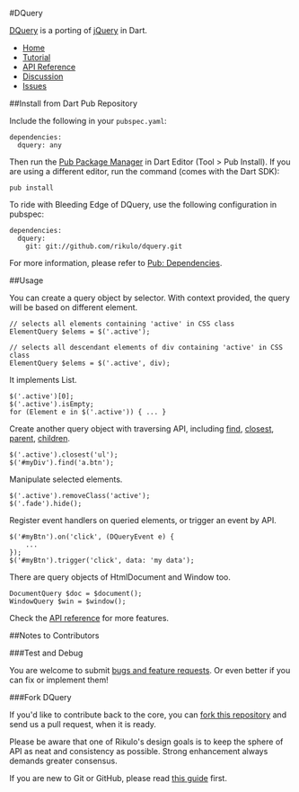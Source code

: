 #DQuery

[DQuery](http://rikulo.org) is a porting of [jQuery](http://jquery.com/) in Dart.

* [Home](http://rikulo.org)
* [Tutorial](http://blog.rikulo.org/posts/2013/May/General/bootjack-and-dquery/)
* [API Reference](http://api.rikulo.org/dquery/latest/)
* [Discussion](http://stackoverflow.com/questions/tagged/rikulo)
* [Issues](https://github.com/rikulo/dquery/issues)

##Install from Dart Pub Repository

Include the following in your `pubspec.yaml`:

    dependencies:
      dquery: any

Then run the [Pub Package Manager](http://pub.dartlang.org/doc) in Dart Editor (Tool > Pub Install). If you are using a different editor, run the command
(comes with the Dart SDK):

    pub install

To ride with Bleeding Edge of DQuery, use the following configuration in pubspec:

    dependencies:
      dquery:
        git: git://github.com/rikulo/dquery.git

For more information, please refer to [Pub: Dependencies](http://pub.dartlang.org/doc/pubspec.html#dependencies).

##Usage

You can create a query object by selector. With context provided, the query will be based on different element.

    // selects all elements containing 'active' in CSS class
	ElementQuery $elems = $('.active');
	
	// selects all descendant elements of div containing 'active' in CSS class
	ElementQuery $elems = $('.active', div);

It implements List<Element>.

	$('.active')[0];
	$('.active').isEmpty;
	for (Element e in $('.active')) { ... }

Create another query object with traversing API, including [find](http://api.rikulo.org/dquery/latest/dquery/DQuery.html#find), [closest](http://api.rikulo.org/dquery/latest/dquery/ElementQuery.html#closest), [parent](http://api.rikulo.org/dquery/latest/dquery/ElementQuery.html#parent), [children](http://api.rikulo.org/dquery/latest/dquery/ElementQuery.html#children).

	$('.active').closest('ul');
	$('#myDiv').find('a.btn');

Manipulate selected elements.

	$('.active').removeClass('active');
	$('.fade').hide();

Register event handlers on queried elements, or trigger an event by API.

	$('#myBtn').on('click', (DQueryEvent e) {
		...
	});
	$('#myBtn').trigger('click', data: 'my data');

There are query objects of HtmlDocument and Window too.

	DocumentQuery $doc = $document();
	WindowQuery $win = $window();

Check the [API reference](http://api.rikulo.org/dquery/latest/dquery.html) for more features.

##Notes to Contributors

###Test and Debug

You are welcome to submit [bugs and feature requests](https://github.com/rikulo/dquery/issues). Or even better if you can fix or implement them!

###Fork DQuery

If you'd like to contribute back to the core, you can [fork this repository](https://help.github.com/articles/fork-a-repo) and send us a pull request, when it is ready.

Please be aware that one of Rikulo's design goals is to keep the sphere of API as neat and consistency as possible. Strong enhancement always demands greater consensus.

If you are new to Git or GitHub, please read [this guide](https://help.github.com/) first.
